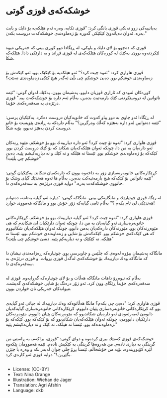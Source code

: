 # خوشكەكەی ڤوزی گوتی

##
بەیانییەكی زوو نه‌نکی ڤوزی بانگی كرد: "ڤوزی تكایە، وەرە ئەم هێلكەیە بۆ دایك و بابت بەرە. ئەوان دەیانەوێ کێکێکی گەورە بۆ زەماوەندی خوشكەكەت دروست بكەن."

##
ڤوزی که ده‌چوو بۆ لای دایك و باوكی، له ڕێگادا دوو كوڕی بینی كە خەریكی میوە لێكردنەوە بوون. یەكێك لە كوڕەكان هێلكەكەی لە ڤوزی فڕاند و به دارێكی دادا. هێلكەكە شكا.

##
ڤوزی هاواری كرد: "ئەوە چیت كرد؟" ئەو هێلكەیە بۆ كێکێک بوو. ئەو کێكە‌ش بۆ زەماوەندی خوشكم بوو. دەبێ خوشكم چی بڵێ ئەگەر هیچ کێكی زەماوەندی نەبێت؟

##
كوڕەكان لەوەی كە ئازاری ڤوزیان دابوو، پەشیمان بوون. یەكێك لەوان گوتی: "ئێمە ناتوانین لە دروستكردنی كێك یارمەتیت بدەین، بەڵام ئەم داره بۆ خوشكەكەت ببە." ڤوزی درێژەی بە سەفەرەكەی خۆیدا.

##
لە ڕێگادا ئەو چاوی بە دوو پیاو كەوت كە خانویەكیان دروست دەكرد. یەكێكیان پرسی: "ئێمە دەتوانین لەو داره بەهێزە كەڵك وەرگرین؟" بەڵام داره‌که بە ڕادەی پێویست بۆ خانو دروست کردن بەهێز نەبوو، بۆیە شكا.

##
ڤوزی هاواری كرد: "ئەوە تۆ چیت كرد؟ ئەو داره دیارییەك بوو بۆ خوشكم. مێوه‌ ڕنەكان ئەو داره‌یان بە من دا، چونكە ئەوان هێلكەكەیان شكاند كە بۆ كێك دروست كردن بوو. كێكەکە بۆ زەماوەندی خوشكم بوو. ئێستا نە هێلكە و نە كێك و نە دیاریه‌کیشم پێیه. ده‌بێ خوشكم چی بڵێت؟"

##
کڕێکاره‌کانی خانوبه‌ره‌سازی زۆر بە داخەوە بوون كە داره‌که‌یان شكاند. یەكێكیان گوتی: "ئێمە ناتوانین بۆ كێکەكە هیچ یارمەتیەكت بدەین، بەڵام ها ئەوە هەندێك گیای وشک بۆ خانووی خوشكەكەت بەرە." دوایە ڤوزی درێژەی بە سەفەرەكەی دا.

##
لە رێگا، ڤوزی جوتیارێك و مانگایەكی بینی. مانگاكە گوتی: "دیاره ئه‌و گیایه بەتامه، دەتوانم هەندێكی لێ تام بکه‌م ؟" به‌ڵام تامی گیایه‌که زۆر خۆش بوو و مانگاكە هەمووی خوارد!

##
ڤوزی هاواری كرد: "ئەوە چیت كرد؟ ئەو گیایه دیارییەك بوو بۆ خوشكم. کڕێکاره‌کانی خانوبه‌ره‌سازی ئه‌و گیایه‌‌یان بە من دا، چونكە ئەوان دارێکیان لێ شكاندم كە هی مێوەڕنەكان بوو. مێوڕنەكان داره‌که‌یان بەمن دابوو، چونكە ئەوان هێلكەكەیان شكانبووم كە هی كێكەكەی خوشكم بوو. کێکەكە‌ش بۆ شایی و زەماوەندی خوشكم بوو. ئێستا نە هێلكە، نە كێكێک و نە دیاریه‌کم پێیه. ده‌بێ خوشكم چی بڵێت؟"

##
مانگاكە پەشیمان ببۆوە لەوەی كە چڵێس و چاوبرسی بوو. جوتیارەكە ڕەزامەندی نیشان دا كە مانگاكە وەك دیارییەك بۆ خوشكەكەی لەگەڵ ڤوزی بڕوات. و ڤوزی درێژەی بە سەفەرەكەی دا.

##
بەڵام كە نیوەڕۆ داهات مانگاكە هەڵات و بۆ لای جوتیارەكە گەڕایەوە. ڤوزی لە سەفەرەكەی خۆیدا ڕێگای وون كرد. ئەو زۆر درەنگ بۆ شایی خوشكەکەی گەیشت. میوانەكان خەریكی نان خواردن بوون.

##
ڤوزی هاواری كرد: "دەبێ چی بكەم؟ مانگا هه‌ڵاتوه‌که وەك دیارییەك لە جیاتی ئه‌و گیایه‌ی بوو كە کرێکاره‌کانی خانوبه‌ره‌سازی پێیان دابووم. کرێکاره‌کانی خانوبه‌ره‌سازی گیایه‌که‌یان دابومێ لەبەرئەوەی ئه‌و داره‌یان شكاندبوو كە مێوه‌ڕنەكان پێیان دابووم. مێو‌ه‌ڕنه‌کان دارێکیان دابوومێ، چونكە ئەوان هێلكەكەیان شكاندبوو كە بۆ كێکەكە بوو. كێکەكە بۆ زەماوەندەكە بوو. ئێستا نە هیڵكە، نە كێک و نە دیاریه‌کیشم پێیە."

##
خوشكەكەی ڤوزی كەمێك بیری كردەوە و دوای گوتی: "ڤوزی، براكەم، به ڕاستی من گرینگی به دیاری ناده‌م. من هه‌روه‌ها گرینگی به کێکیش ناده‌م. ئێمە هەموومان پێكەوە لێره کۆبووینه‌وه، بۆیە من خۆشحاڵم. ئێستا بڕۆ جلی جوان لەبەر بكە و وەرە با جێژن بگێڕین.!" دوایه ڤوزی ئەو كارەی كرد.

##
* License: [CC-BY]
* Text: Nina Orange
* Illustration: Wiehan de Jager
* Translation: Agri Afshin
* Language: ckb
